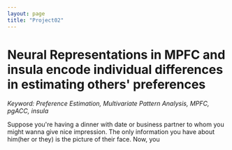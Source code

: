 ```yaml
---
layout: page
title: "Project02"
---
```


Neural Representations in MPFC and insula encode individual differences in estimating others' preferences 
=====
*Keyword: Preference Estimation, Multivariate Pattern Analysis, MPFC, pgACC, insula*

Suppose you're having a dinner with date or business partner to whom you might wanna give nice impression.
The only information you have about him(her or they) is the picture of their face. Now, you 
